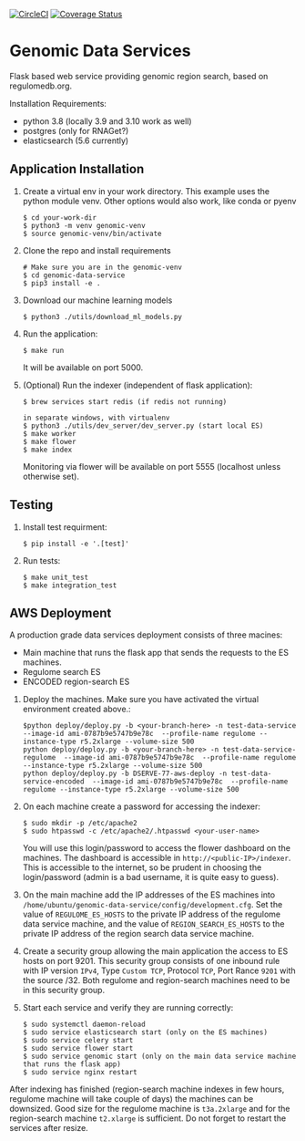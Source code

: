 [![CircleCI](https://circleci.com/gh/ENCODE-DCC/genomic-data-service/tree/dev.svg?style=svg)](https://circleci.com/gh/ENCODE-DCC/genomic-data-service/tree/dev)
[![Coverage Status](https://coveralls.io/repos/github/ENCODE-DCC/genomic-data-service/badge.svg?branch=dev)](https://coveralls.io/github/ENCODE-DCC/genomic-data-service?branch=dev)
# Genomic Data Services

Flask based web service providing genomic region search, based on regulomedb.org.

Installation Requirements:

* python 3.8 (locally 3.9 and 3.10 work as well)
* postgres (only for RNAGet?)
* elasticsearch (5.6 currently)


## Application Installation

1. Create a virtual env in your work directory.
    This example uses the python module venv. Other options would also work, like conda or pyenv
    ```
    $ cd your-work-dir
    $ python3 -m venv genomic-venv
    $ source genomic-venv/bin/activate
    ```

2. Clone the repo and install requirements
    ```
    # Make sure you are in the genomic-venv
    $ cd genomic-data-service
    $ pip3 install -e .
    ```

3. Download our machine learning models
    ```
    $ python3 ./utils/download_ml_models.py
    ```

4. Run the application:
    ```
    $ make run
    ```
    It will be available on port 5000.

5. (Optional) Run the indexer (independent of flask application):
    ```
    $ brew services start redis (if redis not running)

    in separate windows, with virtualenv
    $ python3 ./utils/dev_server/dev_server.py (start local ES)
    $ make worker
    $ make flower
    $ make index
    ```
    Monitoring via flower will be available on port 5555 (localhost unless otherwise set).

## Testing

1. Install test requirment:
    ```
    $ pip install -e '.[test]'
    ```

2. Run tests:
    ```
    $ make unit_test
    $ make integration_test
    ```

## AWS Deployment

A production grade data services deployment consists of three macines:
* Main machine that runs the flask app that sends the requests to the ES machines.
* Regulome search ES
* ENCODED region-search ES

1. Deploy the machines. Make sure you have activated the virtual environment created above.:
    ```
    $python deploy/deploy.py -b <your-branch-here> -n test-data-service  --image-id ami-0787b9e5747b9e78c  --profile-name regulome --instance-type r5.2xlarge --volume-size 500
    python deploy/deploy.py -b <your-branch-here> -n test-data-service-regulome  --image-id ami-0787b9e5747b9e78c  --profile-name regulome --instance-type r5.2xlarge --volume-size 500
    python deploy/deploy.py -b DSERVE-77-aws-deploy -n test-data-service-encoded  --image-id ami-0787b9e5747b9e78c  --profile-name regulome --instance-type r5.2xlarge --volume-size 500
    ```

2. On each machine create a password for accessing the indexer:
    ```
    $ sudo mkdir -p /etc/apache2
    $ sudo htpasswd -c /etc/apache2/.htpasswd <your-user-name>
    ```

   You will use this login/password to access the flower dashboard on the machines. The dashboard is accessible in `http://<public-IP>/indexer`. This is accessible to the internet, so be prudent in choosing the login/password (admin is a bad username, it is quite easy to guess).

3. On the main machine add the IP addresses of the ES machines into `/home/ubuntu/genomic-data-service/config/development.cfg`. Set the value of `REGULOME_ES_HOSTS` to the private IP address of the regulome data service machine, and the value of `REGION_SEARCH_ES_HOSTS` to the private IP address of the region search data service machine.

4. Create a security group allowing the main application the access to ES hosts on port 9201. This security group consists of one inbound rule with IP version `IPv4`, Type `Custom TCP`, Protocol `TCP`, Port Rance `9201` with the source <private IP of the main machine>/32. Both regulome and region-search machines need to be in this security group.

5. Start each service and verify they are running correctly:
    ```
    $ sudo systemctl daemon-reload
    $ sudo service elasticsearch start (only on the ES machines)
    $ sudo service celery start
    $ sudo service flower start
    $ sudo service genomic start (only on the main data service machine that runs the flask app)
    $ sudo service nginx restart
    ```

After indexing has finished (region-search machine indexes in few hours, regulome machine will take couple of days) the machines can be downsized. Good size for the regulome machine is `t3a.2xlarge` and for the region-search machine `t2.xlarge` is sufficient. Do not forget to restart the services after resize.

